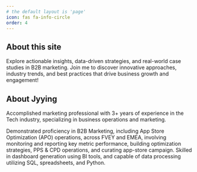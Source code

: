```yaml
---
# the default layout is 'page'
icon: fas fa-info-circle
order: 4
---
```


## About this site
Explore actionable insights, data-driven strategies, and real-world case studies in B2B marketing. Join me to discover innovative approaches, industry trends, and best practices that drive business growth and engagement!

## About Jyying
Accomplished marketing professional with 3+ years of experience in the Tech industry, specializing in business operations and marketing.

Demonstrated proficiency in B2B Marketing, including App Store Optimization (APO) operations, across FVEY and EMEA, involving monitoring and reporting key metric performance, building optimization strategies, PPS & CPD operations, and curating app-store campaign. Skilled in dashboard generation using BI tools, and capable of data processing utilizing SQL, spreadsheets, and Python.
